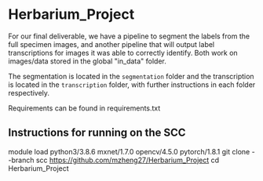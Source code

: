 # Herbarium_Project

For our final deliverable, we have a pipeline to segment the labels from the full specimen images, and another pipeline that will output label transcriptions
for images it was able to correctly identify. Both work on images/data stored in the global "in_data" folder. 

The segmentation is located in the `segmentation` folder and the transcription is located in the `transcription` folder, with further instructions in each
folder respectively. 

Requirements can be found in requirements.txt

## Instructions for running on the SCC
module load python3/3.8.6 mxnet/1.7.0 opencv/4.5.0 pytorch/1.8.1
git clone --branch scc https://github.com/mzheng27/Herbarium_Project
cd Herbarium_Project
